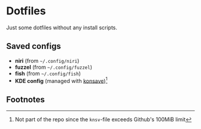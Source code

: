 # Dotfiles

Just some dotfiles without any install scripts.

## Saved configs

- **niri** (from `~/.config/niri`)
- **fuzzel** (from `~/.config/fuzzel`)
- **fish** (from `~/.config/fish`)
- **KDE config** (managed with [konsave](https://github.com/Prayag2/konsave))[^1]

## Footnotes
[^1]: Not part of the repo since the `knsv`-file exceeds Github's 100MiB limit
